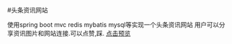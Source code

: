 #头条资讯网站

使用spring boot mvc redis mybatis mysql等实现一个头条资讯网站
用户可以分享资讯图片和网站连接.可以点赞,踩.
[点击预览](toutiao.mengzhexin.com)

